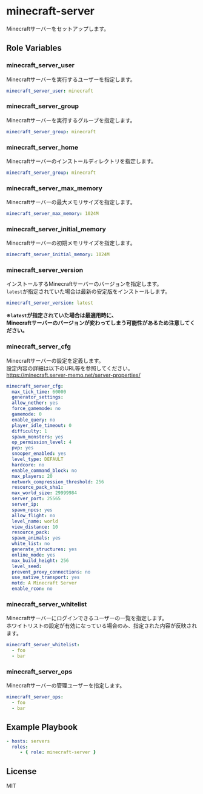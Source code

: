 minecraft-server
=========

Minecraftサーバーをセットアップします。

Role Variables
--------------

### minecraft_server_user

Minecraftサーバーを実行するユーザーを指定します。

```yaml
minecraft_server_user: minecraft
```

### minecraft_server_group

Minecraftサーバーを実行するグループを指定します。

```yaml
minecraft_server_group: minecraft
```

### minecraft_server_home

Minecraftサーバーのインストールディレクトリを指定します。

```yaml
minecraft_server_group: minecraft
```

### minecraft_server_max_memory

Minecraftサーバーの最大メモリサイズを指定します。

```yaml
minecraft_server_max_memory: 1024M
```

### minecraft_server_initial_memory

Minecraftサーバーの初期メモリサイズを指定します。

```yaml
minecraft_server_initial_memory: 1024M
```

### minecraft_server_version

インストールするMinecraftサーバーのバージョンを指定します。  
`latest`が指定されていた場合は最新の安定版をインストールします。

```yaml
minecraft_server_version: latest
```

**※`latest`が指定されていた場合は最適用時に、    
Minecraftサーバーのバージョンが変わってしまう可能性があるため注意してください。**

### minecraft_server_cfg

Minecraftサーバーの設定を定義します。  
設定内容の詳細は以下のURL等を参照してください。  
https://minecraft.server-memo.net/server-properties/

```yaml
minecraft_server_cfg:
  max_tick_time: 60000
  generator_settings:
  allow_nether: yes
  force_gamemode: no
  gamemode: 0
  enable_query: no
  player_idle_timeout: 0
  difficulty: 1
  spawn_monsters: yes
  op_permission_level: 4
  pvp: yes
  snooper_enabled: yes
  level_type: DEFAULT
  hardcore: no
  enable_command_block: no
  max_players: 20
  network_compression_threshold: 256
  resource_pack_sha1:
  max_world_size: 29999984
  server_port: 25565
  server_ip:
  spawn_npcs: yes
  allow_flight: no
  level_name: world
  view_distance: 10
  resource_pack:
  spawn_animals: yes
  white_list: no
  generate_structures: yes
  online_mode: yes
  max_build_height: 256
  level_seed:
  prevent_proxy_connections: no
  use_native_transport: yes
  motd: A Minecraft Server
  enable_rcon: no
```

### minecraft_server_whitelist

Minecraftサーバーにログインできるユーザーの一覧を指定します。  
ホワイトリストの設定が有効になっている場合のみ、指定された内容が反映されます。

```yaml
minecraft_server_whitelist:
  - foo
  - bar
```

### minecraft_server_ops

Minecraftサーバーの管理ユーザーを指定します。

```yaml
minecraft_server_ops:
  - foo
  - bar
```


Example Playbook
----------------

```yaml
- hosts: servers
  roles:
     - { role: minecraft-server }
```

License
-------

MIT
